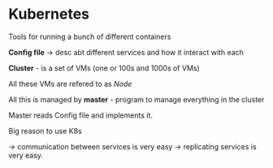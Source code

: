 # Kubernetes

Tools for running a bunch of different containers

**Config file** -> desc abt different services and how it interact with each

**Cluster** - is a set of VMs (one or 100s and 1000s of VMs)

All these VMs are refered to as _Node_

All this is managed by **master** - program to manage everything in the cluster

Master reads Config file and implements it.

Big reason to use K8s

-> communication between services is very easy
-> replicating services is very easy.
